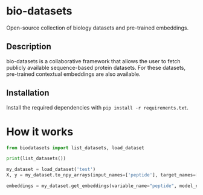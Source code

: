 # bio-datasets
Open-source collection of biology datasets and pre-trained embeddings.

## Description
bio-datasets is a collaborative framework that allows the user to fetch publicly available sequence-based protein datasets.
For these datasets, pre-trained contextual embeddings are also available.


## Installation
Install the required dependencies with `pip install -r requirements.txt`.

# How it works

```python
from biodatasets import list_datasets, load_dataset

print(list_datasets())

my_dataset = load_dataset('test')
X, y = my_dataset.to_npy_arrays(input_names=['peptide'], target_names=['target'])

embeddings = my_dataset.get_embeddings(variable_name="peptide", model_name="protbert", embeddings_type="cls")
```
